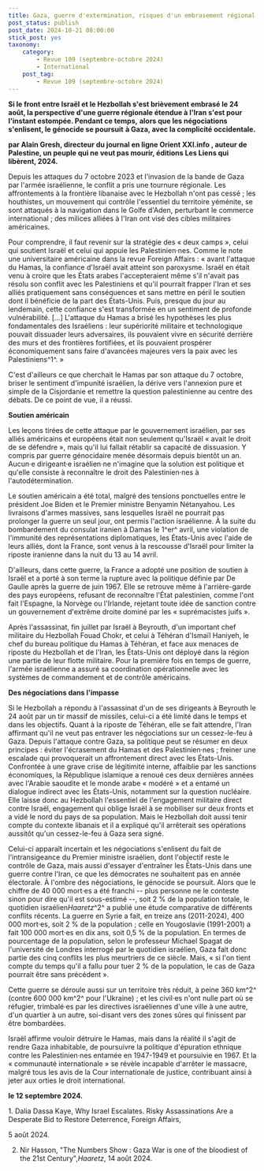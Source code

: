 ```yaml
---
title: Gaza, guerre d'extermination, risques d'un embrasement régional
post_status: publish
post_date: 2024-10-21 08:00:00
stick_post: yes
taxonomy:
    category:
        - Revue 109 (septembre-octobre 2024)
        - International
    post_tag:
        - Revue 109 (septembre-octobre 2024)
---
```



**Si le front entre Israël et le Hezbollah s'est brièvement embrasé le 24 août, la perspective d'une guerre régionale étendue à l'Iran s'est pour l'instant estompée. Pendant ce temps,** **alors que les négociations s'enlisent, le génocide se poursuit** **à Gaza, avec la complicité occidentale.**

**par Alain Gresh, directeur du journal en ligne Orient XXI.info , auteur de Palestine, un peuple qui ne veut pas mourir, éditions Les Liens qui libèrent, 2024.**

Depuis les attaques du 7 octobre 2023 et l'invasion de la bande de Gaza par l'armée israélienne, le conflit a pris une tournure régionale. Les affrontements à la frontière libanaise avec le Hezbollah n'ont pas cessé ; les houthistes, un mouvement qui contrôle l'essentiel du territoire yéménite, se sont attaqués à la navigation dans le Golfe d'Aden, perturbant le commerce international ; des milices alliées à l'Iran ont visé des cibles militaires américaines.

Pour comprendre, il faut revenir sur la stratégie des « deux camps », celui qui soutient Israël et celui qui appuie les Palestinien·nes. Comme le note une universitaire américaine dans la revue Foreign Affairs : « avant l'attaque du Hamas, la confiance d'Israël avait atteint son paroxysme. Israël en était venu à croire que les États arabes l'accepteraient même s'il n'avait pas résolu son conflit avec les Palestiniens et qu'il pourrait frapper l'Iran et ses alliés pratiquement sans conséquences et sans mettre en péril le soutien dont il bénéficie de la part des États-Unis. Puis, presque du jour au lendemain, cette confiance s'est transformée en un sentiment de profonde vulnérabilité. [...] L'attaque du Hamas a brisé les hypothèses les plus fondamentales des Israéliens : leur supériorité militaire et technologique pouvait dissuader leurs adversaires, ils pouvaient vivre en sécurité derrière des murs et des frontières fortifiées, et ils pouvaient prospérer économiquement sans faire d'avancées majeures vers la paix avec les Palestiniens^1^. »

C'est d'ailleurs ce que cherchait le Hamas par son attaque du 7 octobre, briser le sentiment d'impunité israélien, la dérive vers l'annexion pure et simple de la Cisjordanie et remettre la question palestinienne au centre des débats. De ce point de vue, il a réussi.

**Soutien américain**

Les leçons tirées de cette attaque par le gouvernement israélien, par ses alliés américains et européens était non seulement qu'Israël « avait le droit de se défendre », mais qu'il lui fallait rétablir sa capacité de dissuasion. Y compris par guerre génocidaire menée désormais depuis bientôt un an. Aucun·e dirigeant·e israélien·ne n'imagine que la solution est politique et qu'elle consiste à reconnaître le droit des Palestinien·nes à l'autodétermination.

Le soutien américain a été total, malgré des tensions ponctuelles entre le président Joe Biden et le Premier ministre Benyamin Nétanyahou. Les livraisons d'armes massives, sans lesquelles Israël ne pourrait pas prolonger la guerre un seul jour, ont permis l'action israélienne. À la suite du bombardement du consulat iranien à Damas le 1^er^ avril, une violation de l'immunité des représentations diplomatiques, les États-Unis avec l'aide de leurs alliés, dont la France, sont venus à la rescousse d'Israël pour limiter la riposte iranienne dans la nuit du 13 au 14 avril.

D'ailleurs, dans cette guerre, la France a adopté une position de soutien à Israël et a porté à son terme la rupture avec la politique définie par De Gaulle après la guerre de juin 1967. Elle se retrouve même à l'arrière-garde des pays européens, refusant de reconnaître l'État palestinien, comme l'ont fait l'Espagne, la Norvège ou l'Irlande, rejetant toute idée de sanction contre un gouvernement d'extrême droite dominé par les « suprémacistes juifs ».

Après l'assassinat, fin juillet par Israël à Beyrouth, d'un important chef militaire du Hezbollah Fouad Chokr, et celui à Téhéran d'Ismaïl Haniyeh, le chef du bureau politique du Hamas à Téhéran, et face aux menaces de riposte du Hezbollah et de l'Iran, les États-Unis ont déployé dans la région une partie de leur flotte militaire. Pour la première fois en temps de guerre, l'armée israélienne a assuré sa coordination opérationnelle avec les systèmes de commandement et de contrôle américains.

**Des négociations dans l'impasse**

Si le Hezbollah a répondu à l'assassinat d'un de ses dirigeants à Beyrouth le 24 août par un tir massif de missiles, celui-ci a été limité dans le temps et dans les objectifs. Quant à la riposte de Téhéran, elle se fait attendre, l'Iran affirmant qu'il ne veut pas entraver les négociations sur un cessez-le-feu à Gaza. Depuis l'attaque contre Gaza, sa politique peut se résumer en deux principes : éviter l'écrasement du Hamas et des Palestinien·nes ; freiner une escalade qui provoquerait un affrontement direct avec les États-Unis. Confrontée à une grave crise de légitimité interne, affaiblie par les sanctions économiques, la République islamique a renoué ces deux dernières années avec l'Arabie saoudite et le monde arabe « modéré » et a entamé un dialogue indirect avec les États-Unis, notamment sur la question nucléaire. Elle laisse donc au Hezbollah l'essentiel de l'engagement militaire direct contre Israël, engagement qui oblige Israël à se mobiliser sur deux fronts et a vidé le nord du pays de sa population. Mais le Hezbollah doit aussi tenir compte du contexte libanais et il a expliqué qu'il arrêterait ses opérations aussitôt qu'un cessez-le-feu à Gaza sera signé.

Celui-ci apparaît incertain et les négociations s'enlisent du fait de l'intransigeance du Premier ministre israélien, dont l'objectif reste le contrôle de Gaza, mais aussi d'essayer d'entraîner les États-Unis dans une guerre contre l'Iran, ce que les démocrates ne souhaitent pas en année électorale. À l'ombre des négociations, le génocide se poursuit. Alors que le chiffre de 40 000 mort·es a été franchi -- plus personne ne le conteste sinon pour dire qu'il est sous-estimé --, soit 2 % de la population totale, le quotidien israélien*Haaretz*^2^ a publié une étude comparative de différents conflits récents. La guerre en Syrie a fait, en treize ans (2011-2024), 400 000 mort·es, soit 2 % de la population ; celle en Yougoslavie (1991-2001) a fait 100 000 mort·es en dix ans, soit 0,5 % de la population. En termes de pourcentage de la population, selon le professeur Michael Spagat de l'université de Londres interrogé par le quotidien israélien, Gaza fait donc partie des cinq conflits les plus meurtriers de ce siècle. Mais, « si l'on tient compte du temps qu'il a fallu pour tuer 2 % de la population, le cas de Gaza pourrait être sans précédent ».

Cette guerre se déroule aussi sur un territoire très réduit, à peine 360 km^2^ (contre 600 000 km^2^ pour l'Ukraine) ; et les civil·es n'ont nulle part où se réfugier, trimbalé·es par les directives israéliennes d'une ville à une autre, d'un quartier à un autre, soi-disant vers des zones sûres qui finissent par être bombardées.

Israël affirme vouloir détruire le Hamas, mais dans la réalité il s'agit de rendre Gaza inhabitable, de poursuivre la politique d'épuration ethnique contre les Palestinien·nes entamée en 1947-1949 et poursuivie en 1967. Et la « communauté internationale » se révèle incapable d'arrêter le massacre, malgré tous les avis de la Cour internationale de justice, contribuant ainsi à jeter aux orties le droit international.

**le 12 septembre 2024.**

1. Dalia Dassa Kaye, Why Israel Escalates. Risky Assassinations Are a Desperate Bid to Restore Deterrence, Foreign Affairs,

5 août 2024.

2. Nir Hasson, "The Numbers Show : Gaza War is one of the bloodiest of the 21st Century",*Haaretz*, 14 août 2024.


